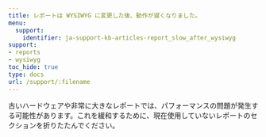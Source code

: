 ```yaml
---
title: レポートは WYSIWYG に変更した後、動作が遅くなりました。
menu:
  support:
    identifier: ja-support-kb-articles-report_slow_after_wysiwyg
support:
- reports
- wysiwyg
toc_hide: true
type: docs
url: /support/:filename
---
```


古いハードウェアや非常に大きなレポートでは、パフォーマンスの問題が発生する可能性があります。これを緩和するために、現在使用していないレポートのセクションを折りたたんでください。